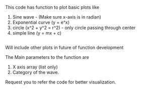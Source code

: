This code has function to plot basic plots like

1. Sine wave - (Make sure x-axis is in radian)
2. Exponential curve (y = e^x)
3. circle (x^2 + y^2 = r^2) - only circle passing through center
4. simple line (y = mx + c)


##
Will include other plots in future of function development


The Main parameters to the function are 
1. X axis array (list only)
2. Category of the wave.

Request you to refer the code for better visualization.
